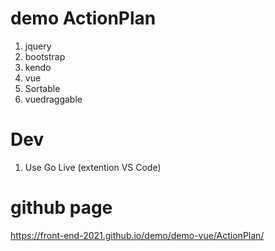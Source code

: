 # demo ActionPlan
1. jquery
2. bootstrap
3. kendo
4. vue
5. Sortable
6. vuedraggable

# Dev
1. Use Go Live (extention VS Code)

# github page
https://front-end-2021.github.io/demo/demo-vue/ActionPlan/